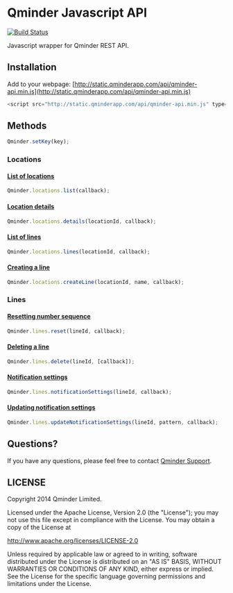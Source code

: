 # Qminder Javascript API
[![Build Status](https://travis-ci.org/Qminder/qminder-api.png?branch=master)](https://travis-ci.org/Qminder/qminder-api)

Javascript wrapper for Qminder REST API.

## Installation

Add to your webpage: [http://static.qminderapp.com/api/qminder-api.min.js](http://static.qminderapp.com/api/qminder-api.min.js)
```js
<script src="http://static.qminderapp.com/api/qminder-api.min.js" type="text/javascript"></script>
```

## Methods

```js
Qminder.setKey(key);
```

### Locations

#### [List of locations](http://www.qminderapp.com/docs/api/locations/#list)
```js
Qminder.locations.list(callback);
```

#### [Location details](http://www.qminderapp.com/docs/api/locations/#details)
```js
Qminder.locations.details(locationId, callback);
```

#### [List of lines](http://www.qminderapp.com/docs/api/locations/#lines)
```js
Qminder.locations.lines(locationId, callback);
```

#### [Creating a line](http://www.qminderapp.com/docs/api/locations/#newline)
```js
Qminder.locations.createLine(locationId, name, callback);
```

### Lines

#### [Resetting number sequence](http://www.qminderapp.com/docs/api/lines/#resetting)
```js
Qminder.lines.reset(lineId, callback);
```
#### [Deleting a line](http://www.qminderapp.com/docs/api/lines/#deleting)
```js
Qminder.lines.delete(lineId, [callback]);
```

#### [Notification settings](http://www.qminderapp.com/docs/api/lines/#notification-settings)
```js
Qminder.lines.notificationSettings(lineId, callback);
```

#### [Updating notification settings](http://www.qminderapp.com/docs/api/lines/#update-notification-settings)
```js
Qminder.lines.updateNotificationSettings(lineId, pattern, callback);
```

## Questions?

If you have any questions, please feel free to contact
[Qminder Support](mailto:support@qminderapp.com).


## LICENSE

Copyright 2014 Qminder Limited.

Licensed under the Apache License, Version 2.0 (the "License");
you may not use this file except in compliance with the License.
You may obtain a copy of the License at

<http://www.apache.org/licenses/LICENSE-2.0>

Unless required by applicable law or agreed to in writing, software
distributed under the License is distributed on an "AS IS" BASIS,
WITHOUT WARRANTIES OR CONDITIONS OF ANY KIND, either express or implied.
See the License for the specific language governing permissions and
limitations under the License.
